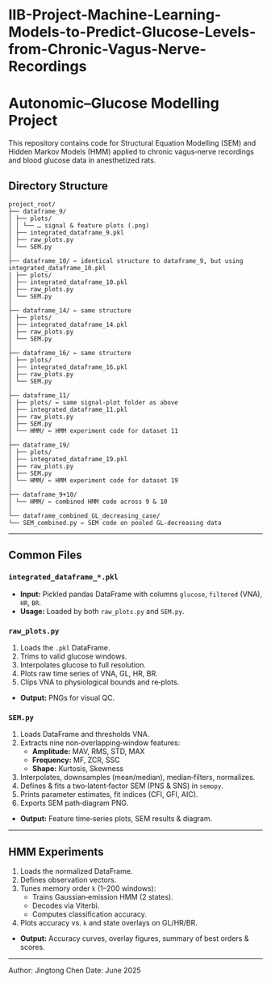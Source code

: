 # IIB-Project-Machine-Learning-Models-to-Predict-Glucose-Levels-from-Chronic-Vagus-Nerve-Recordings

# Autonomic–Glucose Modelling Project

This repository contains code for Structural Equation Modelling (SEM) and Hidden Markov Models (HMM) applied to chronic vagus‐nerve recordings and blood glucose data in anesthetized rats.

## Directory Structure

```text
project_root/
├── dataframe_9/
│ ├── plots/
│ │ └── … signal & feature plots (.png)
│ ├── integrated_dataframe_9.pkl
│ ├── raw_plots.py
│ └── SEM.py
│
├── dataframe_10/ ← identical structure to dataframe_9, but using integrated_dataframe_10.pkl
│ ├── plots/
│ ├── integrated_dataframe_10.pkl
│ ├── raw_plots.py
│ └── SEM.py
│
├── dataframe_14/ ← same structure
│ ├── plots/
│ ├── integrated_dataframe_14.pkl
│ ├── raw_plots.py
│ └── SEM.py
│
├── dataframe_16/ ← same structure
│ ├── plots/
│ ├── integrated_dataframe_16.pkl
│ ├── raw_plots.py
│ └── SEM.py
│
├── dataframe_11/
│ ├── plots/ ← same signal‐plot folder as above
│ ├── integrated_dataframe_11.pkl
│ ├── raw_plots.py
│ ├── SEM.py
│ └── HMM/ ← HMM experiment code for dataset 11
│
├── dataframe_19/
│ ├── plots/
│ ├── integrated_dataframe_19.pkl
│ ├── raw_plots.py
│ ├── SEM.py
│ └── HMM/ ← HMM experiment code for dataset 19
│
├── dataframe_9+10/
│ └── HMM/ ← combined HMM code across 9 & 10
│
└── dataframe_combined_GL_decreasing_case/
└── SEM_combined.py ← SEM code on pooled GL‐decreasing data
```

---

## Common Files

### `integrated_dataframe_*.pkl`
- **Input:** Pickled pandas DataFrame with columns `glucose`, `filtered` (VNA), `HR`, `BR`.
- **Usage:** Loaded by both `raw_plots.py` and `SEM.py`.

### `raw_plots.py`
1. Loads the `.pkl` DataFrame.
2. Trims to valid glucose windows.
3. Interpolates glucose to full resolution.
4. Plots raw time series of VNA, GL, HR, BR.
5. Clips VNA to physiological bounds and re‐plots.
- **Output:** PNGs for visual QC.

### `SEM.py`
1. Loads DataFrame and thresholds VNA.
2. Extracts nine non‐overlapping‐window features:
   - **Amplitude:** MAV, RMS, STD, MAX  
   - **Frequency:** MF, ZCR, SSC  
   - **Shape:** Kurtosis, Skewness  
3. Interpolates, downsamples (mean/median), median‐filters, normalizes.
4. Defines & fits a two‐latent‐factor SEM (PNS & SNS) in `semopy`.
5. Prints parameter estimates, fit indices (CFI, GFI, AIC).
6. Exports SEM path‐diagram PNG.
- **Output:** Feature time‐series plots, SEM results & diagram.

---

## HMM Experiments

1. Loads the normalized DataFrame.
2. Defines observation vectors. 
3. Tunes memory order `k` (1–200 windows):
   - Trains Gaussian‐emission HMM (2 states).
   - Decodes via Viterbi.
   - Computes classification accuracy.
4. Plots accuracy vs. `k` and state overlays on GL/HR/BR.
- **Output:** Accuracy curves, overlay figures, summary of best orders & scores.

---

Author: Jingtong Chen
Date: June 2025




